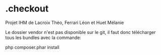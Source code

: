 .checkout
=========

Projet IHM de Lacroix Théo, Ferrari Léon et Huet Mélanie

Le dossier vendor n'est pas disponible sur le git, il faut donc télécharger tous les bundles avec la commande:

php composer.phar install
